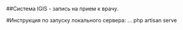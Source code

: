##Система IGIS - запись на прием к врачу. 



#Инструкция по запуску локального сервера:
...
php artisan serve

